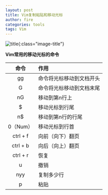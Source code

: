 ```yaml
---
layout: post
title: Vim复制粘贴和移动光标
author: fire
categories: tools
tags: Vim
---
```


![title](https://sideproject.cn/images/title/title_016.jpg){:class="image-title"}

**Vim常用的移动光标的命令**

|  命令   |       作用      |
|:------:|:----------------|
| gg  | 命令将光标移动到文档开头 |
| G   | 命令将光标移动到文档末尾 |
| nG  | 移动到第n行上 |
| $   | 移动光标到行尾 |
| n$  | 移动到第n行的行尾 |
| 0（Num）  | 移动光标到行首 |
| ctrl + f | 向前（向下）翻页 |
| ctrl + b | 向后（向上）翻页 |
| ctrl + r | 恢复 |
| u | 撤销 |
| nyy | 复制多少行 |
| p   | 粘贴 |
